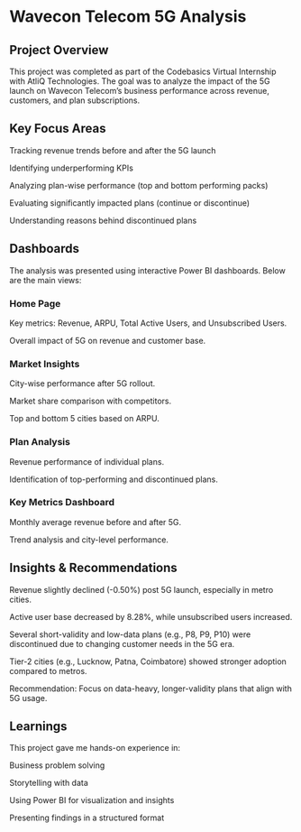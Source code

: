 # Wavecon Telecom 5G Analysis
## Project Overview

This project was completed as part of the Codebasics Virtual Internship with AtliQ Technologies.
The goal was to analyze the impact of the 5G launch on Wavecon Telecom’s business performance across revenue, customers, and plan subscriptions.

## Key Focus Areas

Tracking revenue trends before and after the 5G launch

Identifying underperforming KPIs

Analyzing plan-wise performance (top and bottom performing packs)

Evaluating significantly impacted plans (continue or discontinue)

Understanding reasons behind discontinued plans

## Dashboards

The analysis was presented using interactive Power BI dashboards. Below are the main views:

### Home Page

Key metrics: Revenue, ARPU, Total Active Users, and Unsubscribed Users.

Overall impact of 5G on revenue and customer base.

### Market Insights

City-wise performance after 5G rollout.

Market share comparison with competitors.

Top and bottom 5 cities based on ARPU.

### Plan Analysis

Revenue performance of individual plans.

Identification of top-performing and discontinued plans.

### Key Metrics Dashboard

Monthly average revenue before and after 5G.

Trend analysis and city-level performance.

## Insights & Recommendations

Revenue slightly declined (-0.50%) post 5G launch, especially in metro cities.

Active user base decreased by 8.28%, while unsubscribed users increased.

Several short-validity and low-data plans (e.g., P8, P9, P10) were discontinued due to changing customer needs in the 5G era.

Tier-2 cities (e.g., Lucknow, Patna, Coimbatore) showed stronger adoption compared to metros.

Recommendation: Focus on data-heavy, longer-validity plans that align with 5G usage.

## Learnings

This project gave me hands-on experience in:

Business problem solving

Storytelling with data

Using Power BI for visualization and insights

Presenting findings in a structured format
